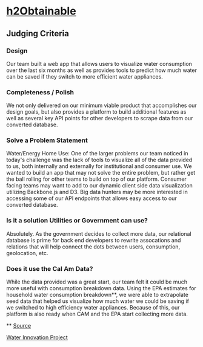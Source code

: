 # [h2Obtainable](https://h2obtainable.herokuapp.com)

## Judging Criteria

### Design
Our team built a web app that allows users to visualize water consumption over 
the last six months as well as provides tools to predict how much water can be 
saved if they switch to more efficient water appliances.

### Completeness / Polish
We not only delivered on our minimum viable product that accomplishes our design 
goals, but also provides a platform to build additional features as well as several
key API points for other developers to scrape data from our converted database.

### Solve a Problem Statement
Water/Energy Home Use: One of the larger problems our team noticed in today's 
challenge was the lack of tools to visualize all of the data provided to us, both
internally and externally for institutional and consumer use. We wanted to build 
an app that may not solve the entire problem, but rather get the ball rolling for 
other teams to build on top of our platform. Consumer facing teams may want to add 
to our dynamic client side data visualization utilizing Backbone.js and D3. Big data
hunters may be more interested in accessing some of our API endpoints that allows 
easy access to our converted database.

### Is it a solution Utilities or Government can use?
Absolutely. As the government decides to collect more data, our relational database 
is prime for back end developers to rewrite assocations and relations that will
help connect the dots between users, consumption, geolocation, etc. 

### Does it use the Cal Am Data?
While the data provided was a great start, our team felt it could be much more 
useful with consumption breakdown data. Using the EPA estimates for household water
consumption breakdown**, we were able to extrapolate seed data that helped us visualize
how much water we could be saving if we switched to high efficiency water appliances. 
Because of this, our platform is also ready when CAM and the EPA start collecting more data.

** [Source](http://www.epa.gov/WaterSense/pubs/indoor.html)

[Water Innovation Project](http://www.waterinnovationproject.com/hackathon-2/)
